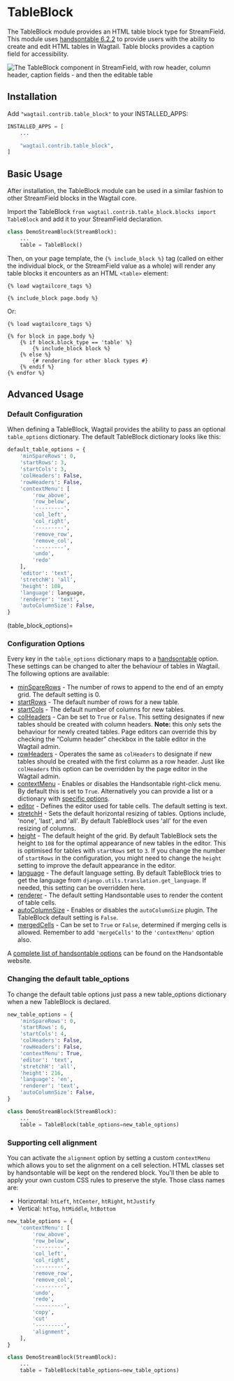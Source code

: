 # TableBlock

The TableBlock module provides an HTML table block type for StreamField. This module uses [handsontable 6.2.2](https://handsontable.com/) to provide users with the ability to create and edit HTML tables in Wagtail. Table blocks provides a caption field for accessibility.

![The TableBlock component in StreamField, with row header, column header, caption fields - and then the editable table](../../_static/images/screen40_table_block.png)

## Installation

Add `"wagtail.contrib.table_block"` to your INSTALLED_APPS:

```python
INSTALLED_APPS = [
    ...

    "wagtail.contrib.table_block",
]
```

## Basic Usage

After installation, the TableBlock module can be used in a similar fashion to other StreamField blocks in the Wagtail core.

Import the TableBlock `from wagtail.contrib.table_block.blocks import TableBlock` and add it to your StreamField declaration.

```python
class DemoStreamBlock(StreamBlock):
    ...
    table = TableBlock()
```

Then, on your page template, the `{% include_block %}` tag (called on either the individual block, or the StreamField value as a whole) will render any table blocks it encounters as an HTML `<table>` element:

```html+django
{% load wagtailcore_tags %}

{% include_block page.body %}
```

Or:

```html+django
{% load wagtailcore_tags %}

{% for block in page.body %}
    {% if block.block_type == 'table' %}
        {% include_block block %}
    {% else %}
        {# rendering for other block types #}
    {% endif %}
{% endfor %}
```

## Advanced Usage

### Default Configuration

When defining a TableBlock, Wagtail provides the ability to pass an optional `table_options` dictionary. The default TableBlock dictionary looks like this:

```python
default_table_options = {
    'minSpareRows': 0,
    'startRows': 3,
    'startCols': 3,
    'colHeaders': False,
    'rowHeaders': False,
    'contextMenu': [
        'row_above',
        'row_below',
        '---------',
        'col_left',
        'col_right',
        '---------',
        'remove_row',
        'remove_col',
        '---------',
        'undo',
        'redo'
    ],
    'editor': 'text',
    'stretchH': 'all',
    'height': 108,
    'language': language,
    'renderer': 'text',
    'autoColumnSize': False,
}
```

(table_block_options)=

### Configuration Options

Every key in the `table_options` dictionary maps to a [handsontable](https://handsontable.com/) option. These settings can be changed to alter the behaviour of tables in Wagtail. The following options are available:

-   [minSpareRows](https://handsontable.com/docs/6.2.2/Options.html#minSpareRows) - The number of rows to append to the end of an empty grid. The default setting is 0.
-   [startRows](https://handsontable.com/docs/6.2.2/Options.html#startRows) - The default number of rows for a new table.
-   [startCols](https://handsontable.com/docs/6.2.2/Options.html#startCols) - The default number of columns for new tables.
-   [colHeaders](https://handsontable.com/docs/6.2.2/Options.html#colHeaders) - Can be set to `True` or `False`. This setting designates if new tables should be created with column headers. **Note:** this only sets the behaviour for newly created tables. Page editors can override this by checking the “Column header” checkbox in the table editor in the Wagtail admin.
-   [rowHeaders](https://handsontable.com/docs/6.2.2/Options.html#rowHeaders) - Operates the same as `colHeaders` to designate if new tables should be created with the first column as a row header. Just like `colHeaders` this option can be overridden by the page editor in the Wagtail admin.
-   [contextMenu](https://handsontable.com/docs/6.2.2/Options.html#contextMenu) - Enables or disables the Handsontable right-click menu. By default this is set to `True`. Alternatively you can provide a list or a dictionary with [specific options](https://handsontable.com/docs/6.2.2/demo-context-menu.html#page-specific).
-   [editor](https://handsontable.com/docs/6.2.2/Options.html#editor) - Defines the editor used for table cells. The default setting is text.
-   [stretchH](https://handsontable.com/docs/6.2.2/Options.html#stretchH) - Sets the default horizontal resizing of tables. Options include, 'none', 'last', and 'all'. By default TableBlock uses 'all' for the even resizing of columns.
-   [height](https://handsontable.com/docs/6.2.2/Options.html#height) - The default height of the grid. By default TableBlock sets the height to `108` for the optimal appearance of new tables in the editor. This is optimised for tables with `startRows` set to `3`. If you change the number of `startRows` in the configuration, you might need to change the `height` setting to improve the default appearance in the editor.
-   [language](https://handsontable.com/docs/6.2.2/Options.html#language) - The default language setting. By default TableBlock tries to get the language from `django.utils.translation.get_language`. If needed, this setting can be overridden here.
-   [renderer](https://handsontable.com/docs/6.2.2/Options.html#renderer) - The default setting Handsontable uses to render the content of table cells.
-   [autoColumnSize](https://handsontable.com/docs/6.2.2/Options.html#autoColumnSize) - Enables or disables the `autoColumnSize` plugin. The TableBlock default setting is `False`.
-   [mergedCells](https://handsontable.com/docs/6.2.0/Options.html#mergeCells) - Can be set to `True` or `False`, determined if merging cells is allowed. Remember to add `'mergeCells'` to the `'contextMenu'` option also.

A [complete list of handsontable options](https://handsontable.com/docs/6.2.2/Options.html) can be found on the Handsontable website.

### Changing the default table_options

To change the default table options just pass a new table_options dictionary when a new TableBlock is declared.

```python
new_table_options = {
    'minSpareRows': 0,
    'startRows': 6,
    'startCols': 4,
    'colHeaders': False,
    'rowHeaders': False,
    'contextMenu': True,
    'editor': 'text',
    'stretchH': 'all',
    'height': 216,
    'language': 'en',
    'renderer': 'text',
    'autoColumnSize': False,
}

class DemoStreamBlock(StreamBlock):
    ...
    table = TableBlock(table_options=new_table_options)
```

### Supporting cell alignment

You can activate the `alignment` option by setting a custom `contextMenu` which allows you to set the alignment on a cell selection.
HTML classes set by handsontable will be kept on the rendered block. You'll then be able to apply your own custom CSS rules to preserve the style. Those class names are:

-   Horizontal: `htLeft`, `htCenter`, `htRight`, `htJustify`
-   Vertical: `htTop`, `htMiddle`, `htBottom`

```python
new_table_options = {
    'contextMenu': [
        'row_above',
        'row_below',
        '---------',
        'col_left',
        'col_right',
        '---------',
        'remove_row',
        'remove_col',
        '---------',
        'undo',
        'redo',
        '---------',
        'copy',
        'cut'
        '---------',
        'alignment',
    ],
}

class DemoStreamBlock(StreamBlock):
    ...
    table = TableBlock(table_options=new_table_options)
```
